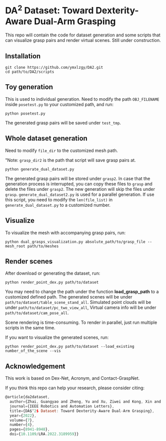 # DA<sup>2</sup> Dataset: Toward Dexterity-Aware Dual-Arm Grasping

This repo will contain the code for dataset generation and some scripts that can visualize grasp pairs and render virtual scenes. Still under construction.

## Installation

```
git clone https://github.com/ymxlzgy/DA2.git
cd path/to/DA2/scripts
```
## Toy generation
This is used to individual generation. Need to modify the path  ``OBJ_FILENAME`` inside ``posetest.py`` to your customized path, and run:
```
python posetest.py
```
The generated grasp pairs will be saved under `test_tmp`.
## Whole dataset generation
Need to modify `file_dir` to the customized mesh path.

"Note: `grasp_dir2` is the path that script will save grasp pairs at. 
```
python generate_dual_dataset.py
```
The generated grasp pairs will be stored under `grasp2`. 
In case that the generation process is interrupted, you can copy these files to `grasp` and delete the files under `grasp2`. The new generation will skip the files under `grasp`.
`generate_dual_dataset2.py` is used for a parallel generation. If use this script, you need to modify the `len(file_list)` in `generate_dual_dataset.py` to a customized number.
## Visualize
To visualize the mesh with accompanying grasp pairs, run:
```
python dual_grasps_visualization.py absolute_path/to/grasp_file --mesh_root path/to/meshes
```


## Render scenes
After download or generating the dataset, run:
```
python render_point_dex.py path/to/dataset
```
You may need to change the path under the function **load_grasp_path** to a customized defined path.
The generated scenes will be under ``path/to/dataset/table_scene_stand_all``. Simulated point clouds will be under ``path/to/dataset/pc_two_view_all``, Virtual camera info will be under ``path/to/dataset/cam_pose_all``. 


Scene rendering is time-consuming. To render in parallel, just run multiple scripts in the same time.

If you want to visualize the generated scenes, run:
```
python render_point_dex.py path/to/dataset --load_existing number_of_the_scene --vis
```
## Acknowledgement
This work is based on Dex-Net, Acronym, and Contact-GraspNet.

If you think this repo can help your research, please consider citing:
```javascript
@article{da2dataset,
  author={Zhai, Guangyao and Zheng, Yu and Xu, Ziwei and Kong, Xin and Liu, Yong and Busam, Benjamin and Ren, Yi and Navab, Nassir and Zhang, Zhengyou},
  journal={IEEE Robotics and Automation Letters},
  title={DA$^2$ Dataset: Toward Dexterity-Aware Dual-Arm Grasping},
  year={2022},
  volume={7},
  number={4},
  pages={8941-8948},
  doi={10.1109/LRA.2022.3189959}}
```